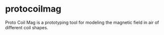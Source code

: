 protocoilmag
============

Proto Coil Mag is a prototyping tool for modeling the magnetic field in air of different coil shapes.
